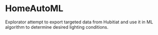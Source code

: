 # HomeAutoML
Explorator attempt to export targeted data from Hubitiat and use it in ML algorithm to determine desired lighting conditions.
